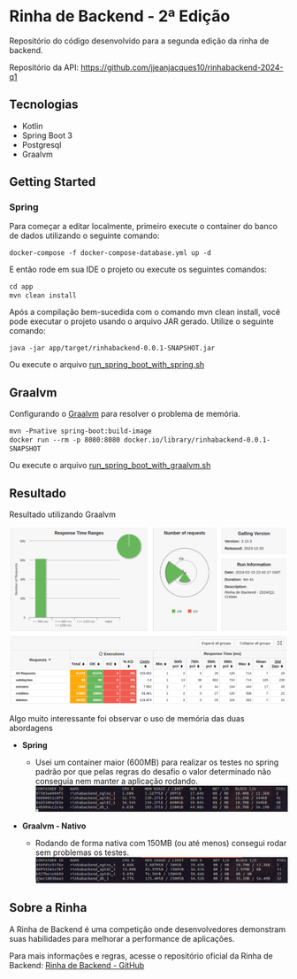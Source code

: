 # Rinha de Backend - 2ª Edição

Repositório do código desenvolvido para a segunda edição da rinha de backend.

Repositório da API: <https://github.com/jjeanjacques10/rinhabackend-2024-q1>

## Tecnologias

- Kotlin
- Spring Boot 3
- Postgresql
- Graalvm

## Getting Started

### Spring

Para começar a editar localmente, primeiro execute o container do banco de dados utilizando o seguinte comando:

``` shell
docker-compose -f docker-compose-database.yml up -d
```

E então rode em sua IDE o projeto ou execute os seguintes comandos:

``` shell
cd app
mvn clean install
```

Após a compilação bem-sucedida com o comando mvn clean install, você pode executar o projeto usando o arquivo JAR
gerado. Utilize o seguinte comando:

``` shell
java -jar app/target/rinhabackend-0.0.1-SNAPSHOT.jar
```

Ou execute o arquivo [run_spring_boot_with_spring.sh](run_spring_boot_with_spring.sh)

## Graalvm

Configurando o [Graalvm](https://www.youtube.com/watch?v=8umoZWj6UcU) para resolver o problema de memória.

``` shell
mvn -Pnative spring-boot:build-image
docker run --rm -p 8080:8080 docker.io/library/rinhabackend-0.0.1-SNAPSHOT
```

Ou execute o arquivo [run_spring_boot_with_graalvm.sh](run_spring_boot_with_graalvm.sh)

## Resultado

Resultado utilizando Graalvm

![Resultado utilizando Graalvm](./images/Gatlin-Graalvm.png)

Algo muito interessante foi observar o uso de memória das duas abordagens

- **Spring**
    - Usei um container maior (600MB) para realizar os testes no spring padrão por que pelas regras do desafio o valor
      determinado não conseguia
      nem manter a aplicação rodando.
      ![Resultado utilizando Graalvm](./images/Docker-Spring-High-Memory.png)

- **Graalvm - Nativo**
    - Rodando de forma nativa com 150MB (ou até menos) consegui rodar sem problemas os testes.
      ![Resultado utilizando Graalvm](./images/Docker-Graalvm.png)

## Sobre a Rinha

A Rinha de Backend é uma competição onde desenvolvedores demonstram suas habilidades para melhorar a performance de
aplicações.

Para mais informações e regras, acesse o repositório oficial da Rinha de
Backend: [Rinha de Backend - GitHub](https://github.com/zanfranceschi/rinha-de-backend-2024-q1)
